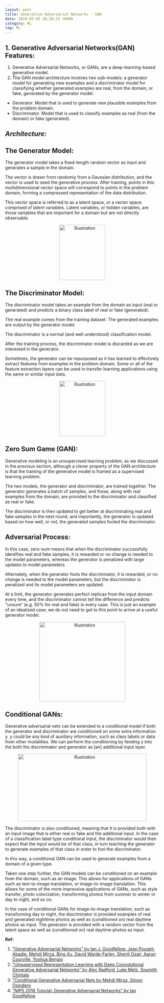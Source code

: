 ```yaml
---
layout: post 
title: Generative Adversarial Networks - GAN  
date: 2020-05-05 16:20:23 +0900 
category: ML 
tag: ML 
---
```


## 1. Generative Adversarial Networks(GAN) Features: 
 
1. Generative Adversarial Networks, or GANs, are a deep-learning-based generative model.
2. The GAN model architecture involves two sub-models: a generator model for generating new examples and a discriminator model for classifying whether generated examples are real, from the domain, or fake, generated by the generator model.

 - Generator. Model that is used to generate new plausible examples from the problem domain.
 - Discriminator. Model that is used to classify examples as real (from the domain) or fake (generated).

## _Architecture:_

## The Generator Model:

The generator model takes a fixed-length random vector as input and generates a sample in the domain.

The vector is drawn from randomly from a Gaussian distribution, and the vector is used to seed the generative process. After training, points in this multidimensional vector space will correspond to points in the problem domain, forming a compressed representation of the data distribution.

This vector space is referred to as a latent space, or a vector space comprised of latent variables. Latent variables, or hidden variables, are those variables that are important for a domain but are not directly observable.


<p align="center">
<img src="https://github.com/ShihabYasin/shihabyasin.github.io/blob/gh-pages/public/img/27.png?raw=true?" alt="Illustration" width="150px" height="180px"/>
</p>


## The Discriminator Model:

The discriminator model takes an example from the domain as input (real or generated) and predicts a binary class label of real or fake (generated).

The real example comes from the training dataset. The generated examples are output by the generator model.

The discriminator is a normal (and well understood) classification model.

After the training process, the discriminator model is discarded as we are interested in the generator.

Sometimes, the generator can be repurposed as it has learned to effectively extract features from examples in the problem domain. Some or all of the feature extraction layers can be used in transfer learning applications using the same or similar input data.



<p align="center">
<img src="https://github.com/ShihabYasin/shihabyasin.github.io/blob/gh-pages/public/img/28.png?raw=true?" alt="Illustration" width="150px" height="180"/>
</p>


## Zero Sum Game (GAN):
Generative modeling is an unsupervised learning problem, as we discussed in the previous section, although a clever property of the GAN architecture is that the training of the generative model is framed as a supervised learning problem.

The two models, the generator and discriminator, are trained together. The generator generates a batch of samples, and these, along with real examples from the domain, are provided to the discriminator and classified as real or fake.

The discriminator is then updated to get better at discriminating real and fake samples in the next round, and importantly, the generator is updated based on how well, or not, the generated samples fooled the discriminator.

## Adversarial Process:
In this case, zero-sum means that when the discriminator successfully identifies real and fake samples, it is rewarded or no change is needed to the model parameters, whereas the generator is penalized with large updates to model parameters.

Alternately, when the generator fools the discriminator, it is rewarded, or no change is needed to the model parameters, but the discriminator is penalized and its model parameters are updated.

At a limit, the generator generates perfect replicas from the input domain every time, and the discriminator cannot tell the difference and predicts “unsure” (e.g. 50% for real and fake) in every case. This is just an example of an idealized case; we do not need to get to this point to arrive at a useful generator model.


<p align="center">
<img src="https://github.com/ShihabYasin/shihabyasin.github.io/blob/gh-pages/public/img/29.png?raw=true?" alt="Illustration" width="280x" height="260px"/>
</p>

## Conditional GANs:

Generative adversarial nets can be extended to a conditional model if both the generator and discriminator are conditioned on some extra information y. y could be any kind of auxiliary information, such as class labels or data from other modalities. We can perform the conditioning by feeding y into the both the discriminator and generator as [an] additional input layer.


<p align="center">
<img src="https://github.com/ShihabYasin/shihabyasin.github.io/blob/gh-pages/public/img/30.png?raw=true?" alt="Illustration" width="420px" height="220px"/>
</p>


The discriminator is also conditioned, meaning that it is provided both with an input image that is either real or fake and the additional input. In the case of a classification label type conditional input, the discriminator would then expect that the input would be of that class, in turn teaching the generator to generate examples of that class in order to fool the discriminator.

In this way, a conditional GAN can be used to generate examples from a domain of a given type.

Taken one step further, the GAN models can be conditioned on an example from the domain, such as an image. This allows for applications of GANs such as text-to-image translation, or image-to-image translation. This allows for some of the more impressive applications of GANs, such as style transfer, photo colorization, transforming photos from summer to winter or day to night, and so on.

In the case of conditional GANs for image-to-image translation, such as transforming day to night, the discriminator is provided examples of real and generated nighttime photos as well as (conditioned on) real daytime photos as input. The generator is provided with a random vector from the latent space as well as (conditioned on) real daytime photos as input.


**Ref:** 
1. ["Generative Adversarial Networks" by Ian J. Goodfellow, Jean Pouget-Abadie, Mehdi Mirza, Bing Xu, David Warde-Farley, Sherjil Ozair, Aaron Courville, Yoshua Bengio](https://arxiv.org/abs/1406.2661)
2. ["Unsupervised Representation Learning with Deep Convolutional Generative Adversarial Networks" by  Alec Radford, Luke Metz, Soumith Chintala](https://arxiv.org/abs/1511.06434)
3. ["Conditional Generative Adversarial Nets by Mehdi Mirza, Simon Osindero](https://arxiv.org/abs/1411.1784)
4. ["NIPS 2016 Tutorial: Generative Adversarial Networks" by Ian Goodfellow](https://arxiv.org/abs/1701.00160)
